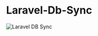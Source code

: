 # Laravel-Db-Sync
![Laravel DB Sync](https://user-images.githubusercontent.com/14019618/195097554-4c50bff2-26a6-4c06-9a9a-d6639758a0b5.png)

